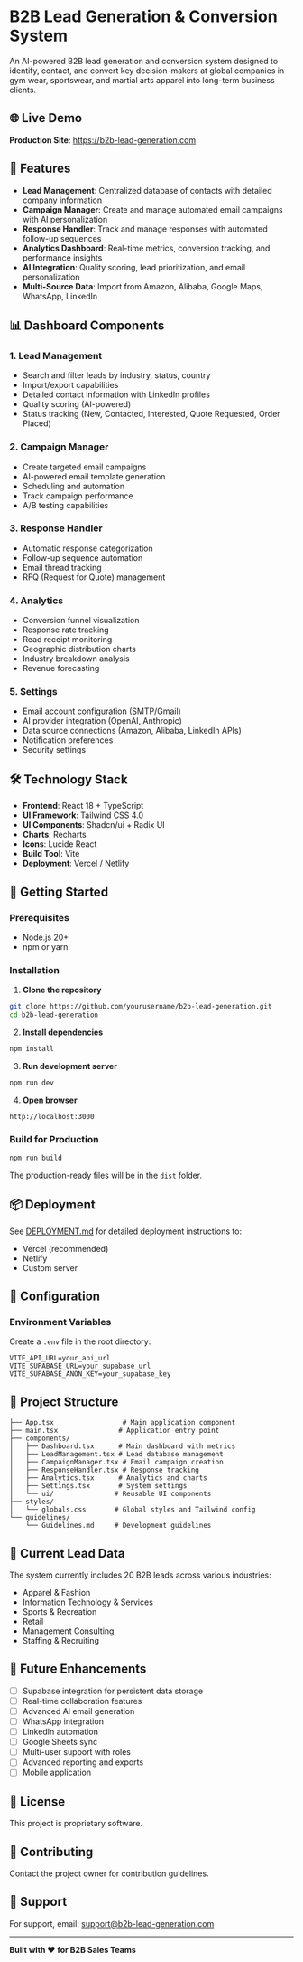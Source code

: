 # B2B Lead Generation & Conversion System

An AI-powered B2B lead generation and conversion system designed to identify, contact, and convert key decision-makers at global companies in gym wear, sportswear, and martial arts apparel into long-term business clients.

## 🌐 Live Demo

**Production Site**: https://b2b-lead-generation.com

## 🚀 Features

- **Lead Management**: Centralized database of contacts with detailed company information
- **Campaign Manager**: Create and manage automated email campaigns with AI personalization
- **Response Handler**: Track and manage responses with automated follow-up sequences
- **Analytics Dashboard**: Real-time metrics, conversion tracking, and performance insights
- **AI Integration**: Quality scoring, lead prioritization, and email personalization
- **Multi-Source Data**: Import from Amazon, Alibaba, Google Maps, WhatsApp, LinkedIn

## 📊 Dashboard Components

### 1. Lead Management
- Search and filter leads by industry, status, country
- Import/export capabilities
- Detailed contact information with LinkedIn profiles
- Quality scoring (AI-powered)
- Status tracking (New, Contacted, Interested, Quote Requested, Order Placed)

### 2. Campaign Manager
- Create targeted email campaigns
- AI-powered email template generation
- Scheduling and automation
- Track campaign performance
- A/B testing capabilities

### 3. Response Handler
- Automatic response categorization
- Follow-up sequence automation
- Email thread tracking
- RFQ (Request for Quote) management

### 4. Analytics
- Conversion funnel visualization
- Response rate tracking
- Read receipt monitoring
- Geographic distribution charts
- Industry breakdown analysis
- Revenue forecasting

### 5. Settings
- Email account configuration (SMTP/Gmail)
- AI provider integration (OpenAI, Anthropic)
- Data source connections (Amazon, Alibaba, LinkedIn APIs)
- Notification preferences
- Security settings

## 🛠️ Technology Stack

- **Frontend**: React 18 + TypeScript
- **UI Framework**: Tailwind CSS 4.0
- **UI Components**: Shadcn/ui + Radix UI
- **Charts**: Recharts
- **Icons**: Lucide React
- **Build Tool**: Vite
- **Deployment**: Vercel / Netlify

## 🏁 Getting Started

### Prerequisites

- Node.js 20+ 
- npm or yarn

### Installation

1. **Clone the repository**
```bash
git clone https://github.com/yourusername/b2b-lead-generation.git
cd b2b-lead-generation
```

2. **Install dependencies**
```bash
npm install
```

3. **Run development server**
```bash
npm run dev
```

4. **Open browser**
```
http://localhost:3000
```

### Build for Production

```bash
npm run build
```

The production-ready files will be in the `dist` folder.

## 📦 Deployment

See [DEPLOYMENT.md](./DEPLOYMENT.md) for detailed deployment instructions to:
- Vercel (recommended)
- Netlify
- Custom server

## 🔧 Configuration

### Environment Variables

Create a `.env` file in the root directory:

```env
VITE_API_URL=your_api_url
VITE_SUPABASE_URL=your_supabase_url
VITE_SUPABASE_ANON_KEY=your_supabase_key
```

## 📁 Project Structure

```
├── App.tsx                 # Main application component
├── main.tsx               # Application entry point
├── components/
│   ├── Dashboard.tsx      # Main dashboard with metrics
│   ├── LeadManagement.tsx # Lead database management
│   ├── CampaignManager.tsx # Email campaign creation
│   ├── ResponseHandler.tsx # Response tracking
│   ├── Analytics.tsx      # Analytics and charts
│   ├── Settings.tsx       # System settings
│   └── ui/               # Reusable UI components
├── styles/
│   └── globals.css       # Global styles and Tailwind config
└── guidelines/
    └── Guidelines.md     # Development guidelines
```

## 🎯 Current Lead Data

The system currently includes 20 B2B leads across various industries:
- Apparel & Fashion
- Information Technology & Services
- Sports & Recreation
- Retail
- Management Consulting
- Staffing & Recruiting

## 🔮 Future Enhancements

- [ ] Supabase integration for persistent data storage
- [ ] Real-time collaboration features
- [ ] Advanced AI email generation
- [ ] WhatsApp integration
- [ ] LinkedIn automation
- [ ] Google Sheets sync
- [ ] Multi-user support with roles
- [ ] Advanced reporting and exports
- [ ] Mobile application

## 📝 License

This project is proprietary software.

## 🤝 Contributing

Contact the project owner for contribution guidelines.

## 📧 Support

For support, email: support@b2b-lead-generation.com

---

**Built with ❤️ for B2B Sales Teams**
